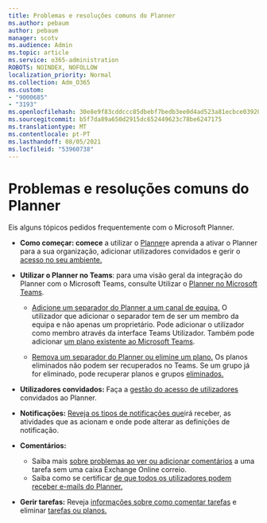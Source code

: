 ```yaml
---
title: Problemas e resoluções comuns do Planner
ms.author: pebaum
author: pebaum
manager: scotv
ms.audience: Admin
ms.topic: article
ms.service: o365-administration
ROBOTS: NOINDEX, NOFOLLOW
localization_priority: Normal
ms.collection: Adm_O365
ms.custom:
- "9000685"
- "3193"
ms.openlocfilehash: 30e8e9f83cddccc85dbebf7bedb3ee0d4ad523a81ecbce039208c400f7c87a8b
ms.sourcegitcommit: b5f7da89a650d2915dc652449623c78be6247175
ms.translationtype: MT
ms.contentlocale: pt-PT
ms.lasthandoff: 08/05/2021
ms.locfileid: "53960738"
---
```

# <a name="planner-common-issues-and-resolutions"></a>Problemas e resoluções comuns do Planner

Eis alguns tópicos pedidos frequentemente com o Microsoft Planner.
 
- **Como começar: comece** a utilizar o [Planner](https://support.office.com/article/microsoft-planner-help-4a9a13c6-3adf-4a60-a6fc-15c0b15e16fc)e aprenda a ativar o Planner para a sua organização, adicionar utilizadores convidados e gerir o [acesso no seu ambiente.](https://docs.microsoft.com/office365/planner/planner-for-admins)

- **Utilizar o Planner no Teams**: para uma visão geral da integração do Planner com o Microsoft Teams, consulte Utilizar o [Planner no Microsoft Teams](https://support.office.com/article/62798a9f-e8f7-4722-a700-27dd28a06ee0).

     - [Adicione um separador do Planner a um canal de equipa.](https://support.office.com/article/62798a9f-e8f7-4722-a700-27dd28a06ee0#bkmk_addaplannertabtoateamchannel) O utilizador que adicionar o separador tem de ser um membro da equipa e não apenas um proprietário. Pode adicionar o utilizador como membro através da interface Teams Utilizador. Também pode adicionar [um plano existente ao Microsoft Teams](https://techcommunity.microsoft.com/t5/Planner-Blog/Bringing-a-Plan-into-Microsoft-Teams/ba-p/57463).

    - [Remova um separador do Planner ou elimine um plano.](https://support.office.com/article/62798a9f-e8f7-4722-a700-27dd28a06ee0#bkmk_removeaplannertabordeleteaplan) Os planos eliminados não podem ser recuperados no Teams. Se um grupo já for eliminado, pode recuperar planos e grupos [eliminados.](https://techcommunity.microsoft.com/t5/planner-blog/microsoft-planner-now-you-can-recover-deleted-plans-and-groups/ba-p/362242
)
 
- **Utilizadores convidados:** Faça a [gestão do acesso de utilizadores](https://support.office.com/article/guest-access-in-microsoft-planner-cc5d7f96-dced-4da4-ab62-08c72d9759c6) convidados ao Planner.
 
- **Notificações:** [Reveja os tipos de notificações que](https://support.office.com/article/stay-on-top-of-tasks-and-plans-with-email-and-notifications-cce223d6-b0ae-43cf-a080-266e2414a859)irá receber, as atividades que as acionam e onde pode alterar as definições de notificação.
 
- **Comentários:** 
   - Saiba mais [sobre problemas ao ver ou adicionar comentários](https://docs.microsoft.com/office365/planner/planner-for-admins#can-people-in-my-organization-use-planner-if-they-dont-have-an-exchange-online-mailbox) a uma tarefa sem uma caixa Exchange Online correio.
   - Saiba como se certificar [de que todos os utilizadores podem receber e-mails do Planner.](https://docs.microsoft.com/office365/planner/planner-for-admins#how-do-i-make-sure-all-my-users-can-get-emails-forplanner)

- **Gerir tarefas:** Reveja [informações sobre como comentar tarefas](https://support.office.com/article/comment-on-tasks-in-microsoft-planner-fd4aedde-7785-4cd0-96ee-122fbc9140e1) e eliminar [tarefas ou planos.](https://support.office.com/article/delete-a-task-or-plan-39e10e78-13f0-446d-94cd-9e562648497a)
